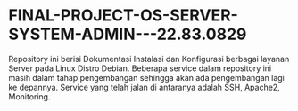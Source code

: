 # FINAL-PROJECT-OS-SERVER-SYSTEM-ADMIN---22.83.0829
Repository ini berisi Dokumentasi Instalasi dan Konfigurasi berbagai layanan Server pada Linux Distro Debian.
Beberapa service dalam repository ini masih dalam tahap pengembangan sehingga akan ada pengembangan lagi ke depannya.
Service yang telah jalan di antaranya adalah SSH, Apache2, Monitoring.
